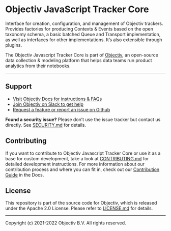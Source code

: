# Objectiv JavaScript Tracker Core 
Interface for creation, configuration, and management of Objectiv trackers. Provides factories for producing Contexts & Events based on the open taxonomy schema, a basic batched Queue and Transport implementation, as well as interfaces for other implementations. It’s also extensible through plugins.

The Objectiv Javascript Tracker Core is part of [Objectiv](https://www.objectiv.io), an open-source data collection & modeling platform that helps data teams run product analytics from their notebooks.

---

## Support
* [Visit Objectiv Docs for instructions & FAQs](https://objectiv.io/docs/)
* [Join Objectiv on Slack to get help](https://objectiv.io/join-slack/)
* [Request a feature or report an issue on Github](https://github.com/objectiv/objectiv-analytics)

**Found a security issue?**
Please don’t use the issue tracker but contact us directly. See [SECURITY.md](../../../SECURITY.md) for details.

## Contributing

If you want to contribute to Objectiv Javascript Tracker Core or use it as a base for custom development, take a look at [CONTRIBUTING.md](../../CONTRIBUTING.md) for detailed development instructions. For more information about our contribution process and where you can fit in, check out our [Contribution Guide](https://objectiv.io/docs/home/the-project/contribute) in the Docs.

## License

This repository is part of the source code for Objectiv, which is released under the Apache 2.0 License. Please refer to [LICENSE.md](../../../LICENSE.md) for details.

---

Copyright (c) 2021-2022 Objectiv B.V. All rights reserved.
